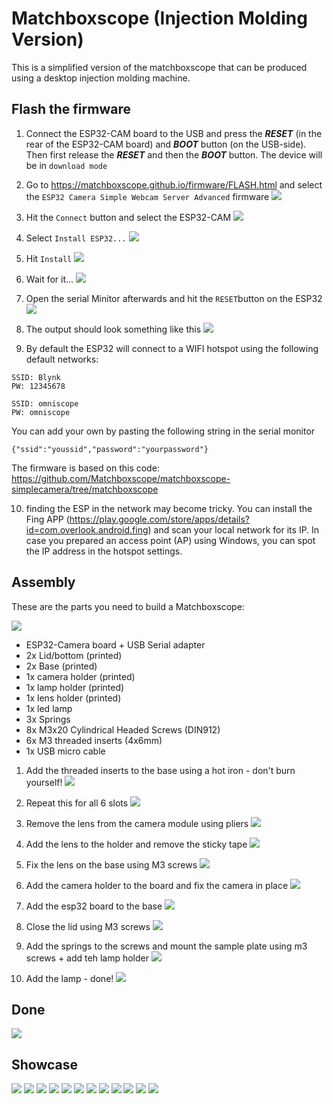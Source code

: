 # Matchboxscope (Injection Molding Version)

This is a simplified version of the matchboxscope that can be produced using a desktop injection molding machine.

## Flash the firmware

1. Connect the ESP32-CAM board to the USB and press the ***RESET*** (in the rear of the ESP32-CAM board) and ***BOOT*** button (on the USB-side). Then first release the ***RESET*** and then the ***BOOT*** button. The device will be in `download mode`

2. Go to https://matchboxscope.github.io/firmware/FLASH.html and select the `ESP32 Camera Simple Webcam Server Advanced` firmware
![](IMAGES/injectionmold/matchboxscope_injectionmolding5.jpg)

3. Hit the `Connect` button and select the ESP32-CAM
![](IMAGES/injectionmold/matchboxscope_injectionmolding6.jpg)

4. Select `Install ESP32...`
![](IMAGES/injectionmold/matchboxscope_injectionmolding7.jpg)

5. Hit `Install`
![](IMAGES/injectionmold/matchboxscope_injectionmolding8.jpg)

6. Wait for it...
![](IMAGES/injectionmold/matchboxscope_injectionmolding9.jpg)

7. Open the serial Minitor afterwards and hit the ```RESET```button on the ESP32
![](IMAGES/injectionmold/matchboxscope_injectionmolding10.jpg)

8. The output should look something like this
![](IMAGES/injectionmold/matchboxscope_injectionmolding13.jpg)

9. By default the ESP32 will connect to a WIFI hotspot using the following default networks:

```
SSID: Blynk
PW: 12345678

SSID: omniscope
PW: omniscope
```

You can add your own by pasting the following string in the serial monitor
```
{"ssid":"youssid","password":"yourpassword"}
```

The firmware is based on this code: https://github.com/Matchboxscope/matchboxscope-simplecamera/tree/matchboxscope

10. finding the ESP in the network may become tricky. You can install the Fing APP (https://play.google.com/store/apps/details?id=com.overlook.android.fing) and scan your local network for its IP. In case you prepared an access point (AP) using Windows, you can spot the IP address in the hotspot  settings.


## Assembly

These are the parts you need to build a Matchboxscope:

![](IMAGES/injectionmold/matchboxscope_injectionmolding2.jpg)

- ESP32-Camera board + USB Serial adapter
- 2x Lid/bottom (printed)
- 2x Base (printed)
- 1x camera holder (printed)
- 1x lamp holder (printed)
- 1x lens holder (printed)
- 1x led lamp
- 3x Springs
- 8x M3x20 Cylindrical Headed Screws (DIN912)
- 6x M3 threaded inserts (4x6mm)
- 1x USB micro cable


1. Add the threaded inserts to the base using a hot iron - don't burn yourself!
![](IMAGES/injectionmold/matchboxscope_injectionmolding3.jpg)

2. Repeat this for all 6 slots
![](IMAGES/injectionmold/matchboxscope_injectionmolding1.jpg)

3. Remove the lens from the camera module using pliers
![](IMAGES/injectionmold/matchboxscope_injectionmolding4.jpg)

4. Add the lens to the holder and remove the sticky tape
![](IMAGES/injectionmold/matchboxscope_injectionmolding11.jpg)

5. Fix the lens on the base using M3 screws
![](IMAGES/injectionmold/matchboxscope_injectionmolding12.jpg)

6. Add the camera holder to the board and fix the camera in place
![](IMAGES/injectionmold/matchboxscope_injectionmolding14.jpg)

7. Add the esp32 board to the base
![](IMAGES/injectionmold/matchboxscope_injectionmolding15.jpg)

8. Close the lid using M3 screws
![](IMAGES/injectionmold/matchboxscope_injectionmolding16.jpg)

9. Add the springs to the screws and mount the sample plate using m3 screws + add teh lamp holder
![](IMAGES/injectionmold/matchboxscope_injectionmolding17.jpg)

10. Add the lamp - done!
![](IMAGES/injectionmold/matchboxscope_injectionmolding18.jpg)




## Done

![](IMAGES/injectionmold/matchboxscope_injectionmolding19.jpg)


## Showcase

![](IMAGES/injectionmold/matchboxscope_injectionmolding_sample_1.jpeg)
![](IMAGES/injectionmold/matchboxscope_injectionmolding_sample_2.jpeg)
![](IMAGES/injectionmold/matchboxscope_injectionmolding_sample_3.jpeg)
![](IMAGES/injectionmold/matchboxscope_injectionmolding_sample_4.jpeg)
![](IMAGES/injectionmold/matchboxscope_injectionmolding_sample_5.jpeg)
![](IMAGES/injectionmold/matchboxscope_injectionmolding_sample_6.jpeg)
![](IMAGES/injectionmold/matchboxscope_injectionmolding_sample_7.jpeg)
![](IMAGES/injectionmold/matchboxscope_injectionmolding_sample_8.jpeg)
![](IMAGES/injectionmold/matchboxscope_injectionmolding_sample_9.jpeg)
![](IMAGES/injectionmold/matchboxscope_injectionmolding_sample_10.jpeg)
![](IMAGES/injectionmold/matchboxscope_injectionmolding_sample_11.jpeg)
![](IMAGES/injectionmold/matchboxscope_injectionmolding_sample_12.jpeg)
